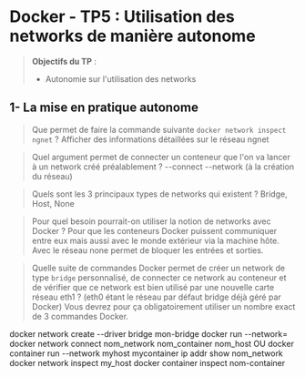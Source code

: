# Docker - TP5 : Utilisation des networks de manière autonome
> **Objectifs du TP** :
>- Autonomie sur l'utilisation des networks
>

## 1- La mise en pratique autonome

> Que permet de faire la commande suivante `docker network inspect ngnet` ?
  Afficher des informations détaillées sur le réseau ngnet

> Quel argument permet de connecter un conteneur que l'on va lancer à un network créé préalablement ? 
  --connect
  --network (à la création du réseau)
  
> Quels sont les 3 principaux types de networks qui existent ? 
  Bridge, Host, None

> Pour quel besoin pourrait-on utiliser la notion de networks avec Docker ?
  Pour que les conteneurs Docker puissent communiquer entre eux mais aussi avec le monde extérieur via la machine hôte. Avec le  réseau none permet de bloquer les entrées et sorties.

> Quelle suite de commandes Docker permet de créer un network de type `bridge` personnalisé, de connecter ce network au conteneur et de vérifier que ce network est bien utilisé par une nouvelle carte réseau eth1 ? (eth0 étant le réseau par défaut bridge déjà géré par Docker)
Vous devrez pour ça obligatoirement utiliser un nombre exact de 3 commandes Docker. 

docker network create --driver bridge mon-bridge
docker run --network=<network-name>
docker network connect nom_network nom_container nom_host OU docker container run --network myhost mycontainer
ip addr show nom_network
docker network inspect my_host 
docker container inspect nom-container
